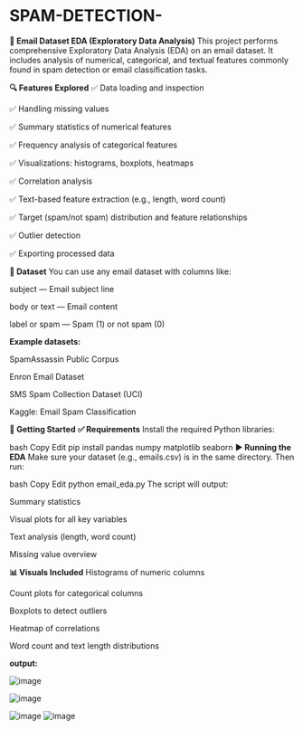 # SPAM-DETECTION-
**📧 Email Dataset EDA (Exploratory Data Analysis)**
This project performs comprehensive Exploratory Data Analysis (EDA) on an email dataset. It includes analysis of numerical, categorical, and textual features commonly found in spam detection or email classification tasks.

**🔍 Features Explored**
✅ Data loading and inspection

✅ Handling missing values

✅ Summary statistics of numerical features

✅ Frequency analysis of categorical features

✅ Visualizations: histograms, boxplots, heatmaps

✅ Correlation analysis

✅ Text-based feature extraction (e.g., length, word count)

✅ Target (spam/not spam) distribution and feature relationships

✅ Outlier detection

✅ Exporting processed data

**📁 Dataset**
You can use any email dataset with columns like:

subject — Email subject line

body or text — Email content

label or spam — Spam (1) or not spam (0)

**Example datasets:**

SpamAssassin Public Corpus

Enron Email Dataset

SMS Spam Collection Dataset (UCI)

Kaggle: Email Spam Classification

**🚀 Getting Started**
**✅ Requirements**
Install the required Python libraries:

bash
Copy
Edit
pip install pandas numpy matplotlib seaborn
**▶️ Running the EDA**
Make sure your dataset (e.g., emails.csv) is in the same directory. Then run:

bash
Copy
Edit
python email_eda.py
The script will output:

Summary statistics

Visual plots for all key variables

Text analysis (length, word count)

Missing value overview

**📊 Visuals Included**
Histograms of numeric columns

Count plots for categorical columns

Boxplots to detect outliers

Heatmap of correlations

Word count and text length distributions

**output:**

![image](https://github.com/user-attachments/assets/0e6f4757-1508-4989-9055-ed268e1f8bd4)


![image](https://github.com/user-attachments/assets/1dd97e5c-928d-4766-b80a-404c8872a6d1)


![image](https://github.com/user-attachments/assets/76713441-ce68-4c1c-844a-2463ac916eba)
![image](https://github.com/user-attachments/assets/607254dc-7213-4da2-b3e9-ee16667aa96b)





